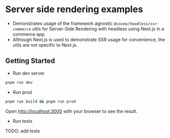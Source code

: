 # Server side rendering examples

- Demonstrates usage of the framework agnostic `@coveo/headless/ssr-commerce` utils for Server-Side Rendering with headless using Next.js in a commerce app.
- Although Next.js is used to demonstrate SSR usage for convenience, the utils are not specific to Next.js.

## Getting Started

- Run dev server

```bash
pnpm run dev
```

- Run prod

```bash
pnpm run build && pnpm run prod
```

Open [http://localhost:3000](http://localhost:3000) with your browser to see the result.

- Run tests

TODO: add tests
